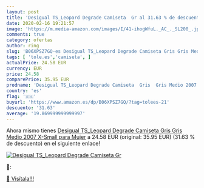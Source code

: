 ```yaml
---
layout: post
title: 'Desigual TS_Leopard Degrade Camiseta  Gr al 31.63 % de descuento'
date: 2020-02-16 19:21:57
image: 'https://m.media-amazon.com/images/I/41-ihogWfuL._AC_._SL200_.jpg'
comments: true
category: ofertas
author: ring
slug: 'B06XPSZ7GQ-es Desigual TS_Leopard Degrade Camiseta Gris Gris Medio 2007...'
tags: [ 'tole.es','camiseta', ]
actualPrice: 24.58 EUR
currency: EUR
price: 24.58
comparePrice: 35.95 EUR
prodname: 'Desigual TS_Leopard Degrade Camiseta  Gris  Gris Medio 2007   X-Small para Mujer'
country: 'es'
flag: '🇪🇸'
buyurl: 'https://www.amazon.es/dp/B06XPSZ7GQ/?tag=tolees-21'
descuento: '31.63'
average: '19.869999999999997'
---
```


Ahora mismo tienes [Desigual TS_Leopard Degrade Camiseta  Gris  Gris Medio 2007   X-Small para Mujer](https://www.amazon.es/dp/B06XPSZ7GQ/?tag=tolees-21) a 24.58 EUR (original: 35.95 EUR) (31.63 %  de descuento) en el siguiente enlace!

[![Desigual TS_Leopard Degrade Camiseta  Gr](https://m.media-amazon.com/images/I/41-ihogWfuL._AC_._SL200_.jpg)](https://www.amazon.es/dp/B06XPSZ7GQ/?tag=tolees-21)

🔎:


[🛒 Visítala!!!](https://www.amazon.es/dp/B06XPSZ7GQ/?tag=tolees-21)

